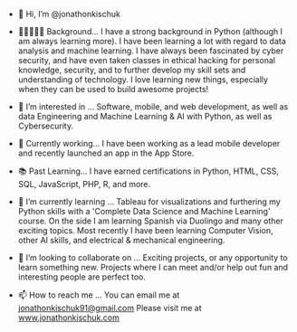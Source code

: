 - 👋 Hi, I’m @jonathonkischuk
- 👨🏿‍🤝‍👨🏿 Background...
      I have a strong background in Python (although I am always learning more).
      I have been learning a lot with regard to data analysis and machine learning.
      I have always been fascinated by cyber security, and have even taken classes in ethical hacking for personal knowledge, security, and to further develop my skill sets and understanding of technology.
      I love learning new things, especially when they can be used to build awesome projects!
      
- 👀 I’m interested in ...
      Software, mobile, and web development, as well as 
      data Engineering and Machine Learning & AI with Python,
      as well as Cybersecurity.

- 🧰 Currently working...
      I have been working as a lead mobile developer and recently launched an app in the App Store.

- 📚 Past Learning...
      I have earned certifications in Python, HTML, CSS, SQL,
      JavaScript, PHP, R, and more.
      


- 🌱 I’m currently learning ...
      Tableau for visualizations and
      furthering my Python skills with a 'Complete Data Science and Machine Learning' course.
      On the side I am learning Spanish via Duolingo and many other exciting topics. Most recently I have been learning Computer Vision, other AI skills, and electrical & mechanical engineering.


- 💞️ I’m looking to collaborate on ...
      Exciting projects, or
      any opportunity to learn something new.
      Projects where I can meet and/or help out fun and interesting people are perfect too.



- 📫 How to reach me ...
      You can email me at jonathonkischuk91@gmail.com
      Please visit me at www.jonathonkischuk.com
            



<!---
jonathonkischuk/jonathonkischuk is a ✨ special ✨ repository because its `README.md` (this file) appears on your GitHub profile.
You can click the Preview link to take a look at your changes.
--->
